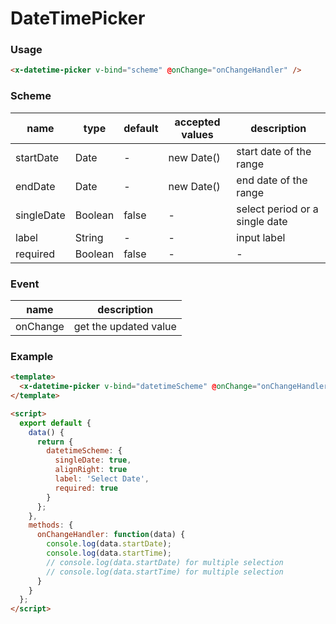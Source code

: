 # DateTimePicker

### Usage

```html
<x-datetime-picker v-bind="scheme" @onChange="onChangeHandler" />
```

### Scheme

| name       | type    | default | accepted values | description                    |
| ---------- | ------- | ------- | --------------- | ------------------------------ |
| startDate  | Date    | -       | new Date()      | start date of the range        |
| endDate    | Date    | -       | new Date()      | end date of the range          |
| singleDate | Boolean | false   | -               | select period or a single date |
| label      | String  | -       | -               | input label                    |
| required   | Boolean | false   | -               | -                              |


### Event

| name     | description           |
| -------- | --------------------- |
| onChange | get the updated value |

### Example

```html
<template>
  <x-datetime-picker v-bind="datetimeScheme" @onChange="onChangeHandler" />
</template>

<script>
  export default {
    data() {
      return {
        datetimeScheme: {
          singleDate: true,
          alignRight: true
          label: 'Select Date',
          required: true
        }
      };
    },
    methods: {
      onChangeHandler: function(data) {
        console.log(data.startDate);
        console.log(data.startTime);
        // console.log(data.startDate) for multiple selection
        // console.log(data.startTime) for multiple selection
      }
    }
  };
</script>
```
